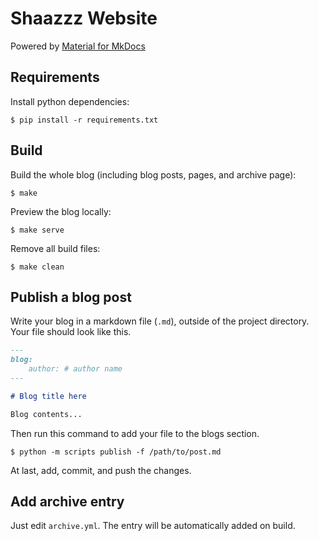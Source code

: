 # Shaazzz Website

Powered by [Material for MkDocs](https://github.com/squidfunk/mkdocs-material)

## Requirements

Install python dependencies:

```console
$ pip install -r requirements.txt
```

## Build

Build the whole blog (including blog posts, pages, and archive page):

```console
$ make
```

Preview the blog locally:

```console
$ make serve
```

Remove all build files:

```console
$ make clean
```

## Publish a blog post

Write your blog in a markdown file (`.md`), outside of the project directory. Your file should look like this.

```markdown
---
blog:
    author: # author name
---

# Blog title here

Blog contents...
```

Then run this command to add your file to the blogs section.

```console
$ python -m scripts publish -f /path/to/post.md
```

At last, add, commit, and push the changes.

## Add archive entry

Just edit `archive.yml`. The entry will be automatically added on build.
